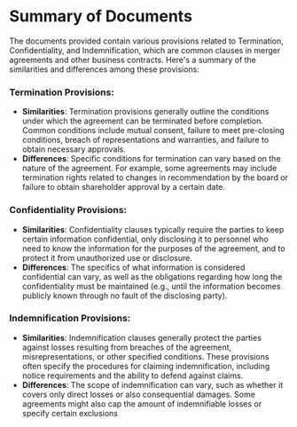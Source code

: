 # Summary of Documents

The documents provided contain various provisions related to Termination, Confidentiality, and Indemnification, which are common clauses in merger agreements and other business contracts. Here's a summary of the similarities and differences among these provisions:

### Termination Provisions:
- **Similarities**: Termination provisions generally outline the conditions under which the agreement can be terminated before completion. Common conditions include mutual consent, failure to meet pre-closing conditions, breach of representations and warranties, and failure to obtain necessary approvals.
- **Differences**: Specific conditions for termination can vary based on the nature of the agreement. For example, some agreements may include termination rights related to changes in recommendation by the board or failure to obtain shareholder approval by a certain date.

### Confidentiality Provisions:
- **Similarities**: Confidentiality clauses typically require the parties to keep certain information confidential, only disclosing it to personnel who need to know the information for the purposes of the agreement, and to protect it from unauthorized use or disclosure.
- **Differences**: The specifics of what information is considered confidential can vary, as well as the obligations regarding how long the confidentiality must be maintained (e.g., until the information becomes publicly known through no fault of the disclosing party).

### Indemnification Provisions:
- **Similarities**: Indemnification clauses generally protect the parties against losses resulting from breaches of the agreement, misrepresentations, or other specified conditions. These provisions often specify the procedures for claiming indemnification, including notice requirements and the ability to defend against claims.
- **Differences**: The scope of indemnification can vary, such as whether it covers only direct losses or also consequential damages. Some agreements might also cap the amount of indemnifiable losses or specify certain exclusions